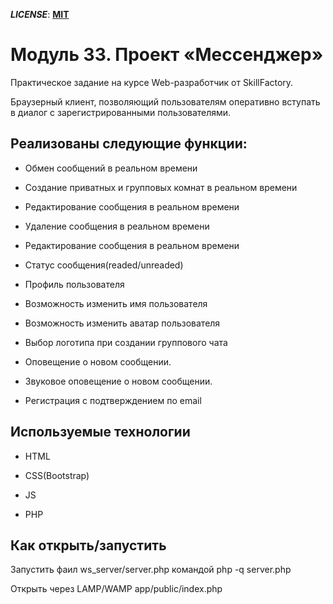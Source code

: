***LICENSE***: [**MIT**](./LICENSE)
# Модуль 33. Проект «Мессенджер»

Практическое задание на курсе Web-разработчик от SkillFactory.

Браузерный клиент, позволяющий пользователям оперативно вступать в диалог с зарегистрированными пользователями.

## Реализованы следующие функции:

* Обмен сообщений в реальном времени

* Создание приватных и групповых комнат в реальном времени

* Редактирование сообщения в реальном времени

* Удаление сообщения в реальном времени

* Редактирование сообщения в реальном времени

* Статус сообщения(readed/unreaded)

* Профиль пользователя

* Возможность изменить имя пользователя

* Возможность изменить аватар пользователя

* Выбор логотипа при создании группового чата

* Оповещение о новом сообщении.

* Звуковое оповещение о новом сообщении.

* Регистрация с подтверждением по email


## Используемые технологии

* HTML

* CSS(Bootstrap)

* JS

* PHP

## Как открыть/запустить

Запустить  фаил ws_server/server.php командой php -q server.php

Открыть через LAMP/WAMP app/public/index.php